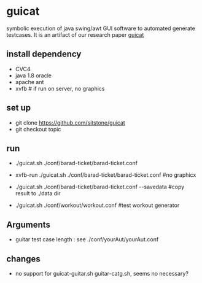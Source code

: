 guicat
====

symbolic execution of java swing/awt GUI software to automated generate testcases. It is an artifact of our research paper [guicat](https://cs.wmich.edu/~zijiang/pub/ASECheng.pdf) 


install dependency
----

+ CVC4
+ java 1.8 oracle
+ apache ant
+ xvfb # if run on server, no graphics

set up
----

+ git clone https://github.com/sitstone/guicat
+ git checkout topic

run
----

+ ./guicat.sh ./conf/barad-ticket/barad-ticket.conf
+ xvfb-run ./guicat.sh ./conf/barad-ticket/barad-ticket.conf #no graphicx
+ ./guicat.sh ./conf/barad-ticket/barad-ticket.conf --savedata #copy result to ./data dir

+ ./guicat.sh ./conf/workout/workout.conf  #test workout generator

Arguments
----

+ guitar test case length : see ./conf/yourAut/yourAut.conf

changes
----

+ no support for guicat-guitar.sh guitar-catg.sh, seems no necessary?





